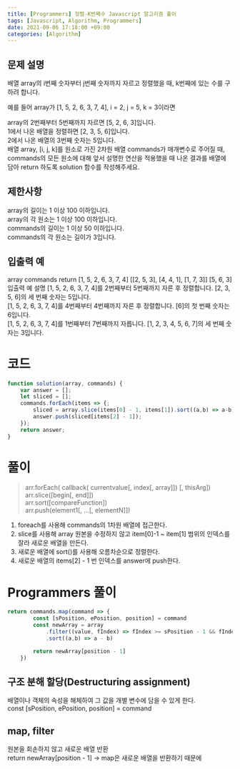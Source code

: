 ```yaml
---
title: [Programmers] 정렬-K번째수 Javascript 알고리즘 풀이
tags: [Javascript, Algorithm, Programmers]
date: 2021-09-06 17:18:00 +09:00
categories: [Algorithm]
---
```


## 문제 설명
배열 array의 i번째 숫자부터 j번째 숫자까지 자르고 정렬했을 때, k번째에 있는 수를 구하려 합니다.

예를 들어 array가 [1, 5, 2, 6, 3, 7, 4], i = 2, j = 5, k = 3이라면

array의 2번째부터 5번째까지 자르면 [5, 2, 6, 3]입니다.  
1에서 나온 배열을 정렬하면 [2, 3, 5, 6]입니다.  
2에서 나온 배열의 3번째 숫자는 5입니다.  
배열 array, [i, j, k]를 원소로 가진 2차원 배열 commands가 매개변수로 주어질 때, commands의 모든 원소에 대해 앞서 설명한 연산을 적용했을 때 나온 결과를 배열에 담아 return 하도록 solution 함수를 작성해주세요.  

## 제한사항
array의 길이는 1 이상 100 이하입니다.  
array의 각 원소는 1 이상 100 이하입니다.  
commands의 길이는 1 이상 50 이하입니다.  
commands의 각 원소는 길이가 3입니다.  
## 입출력 예
array	commands	return
[1, 5, 2, 6, 3, 7, 4]	[[2, 5, 3], [4, 4, 1], [1, 7, 3]]	[5, 6, 3]
입출력 예 설명
[1, 5, 2, 6, 3, 7, 4]를 2번째부터 5번째까지 자른 후 정렬합니다. [2, 3, 5, 6]의 세 번째 숫자는 5입니다.  
[1, 5, 2, 6, 3, 7, 4]를 4번째부터 4번째까지 자른 후 정렬합니다. [6]의 첫 번째 숫자는 6입니다.  
[1, 5, 2, 6, 3, 7, 4]를 1번째부터 7번째까지 자릅니다. [1, 2, 3, 4, 5, 6, 7]의 세 번째 숫자는 3입니다.  

# 코드
```js
function solution(array, commands) {
    var answer = [];
 	let sliced = [];
    commands.forEach(items => {;
        sliced = array.slice(items[0] - 1, items[1]).sort((a,b) => a-b); 
        answer.push(sliced[items[2] - 1]);
    });
    return answer;
}
```  



# 풀이
> arr.forEach( callback( currentvalue[, index[, array]]) [, thisArg])  
> arr.slice([begin[, end]])  
> arr.sort([compareFunction])  
> arr.push(element1[, ...[, elementN]])  

1. foreach를 사용해 commands의 1차원 배열에 접근한다. 
2. slice를 사용해 array 원본을 수정하지 않고 item[0]-1 ~ item[1] 범위의 인덱스를 잘라 새로운 배열을 만든다.
3. 새로운 배열에 sort()를 사용해 오름차순으로 정렬한다.
4. 새로운 배열의 items[2] - 1 번 인덱스를 answer에 push한다.

# Programmers 풀이
```js
return commands.map(command => {
        const [sPosition, ePosition, position] = command
        const newArray = array
            .filter((value, fIndex) => fIndex >= sPosition - 1 && fIndex <= ePosition - 1)
            .sort((a,b) => a - b)    

        return newArray[position - 1]
    })
```
  ## 구조 분해 할당(Destructuring assignment)  
배열이나 객체의 속성을 해체하여 그 값을 개별 변수에 담을 수 있게 한다.   
const [sPosition, ePosition, position] = command 
 
## map, filter
원본을 회손하지 않고 새로운 배열 반환  
return newArray[position - 1] -> map은 새로운 배열을 반환하기 때문에